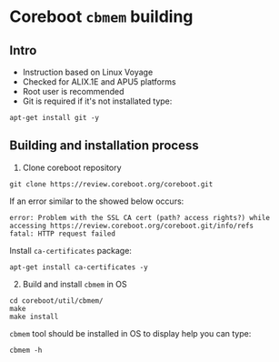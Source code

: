 Coreboot `cbmem` building
=========================

Intro
-----
* Instruction based on Linux Voyage
* Checked for ALIX.1E and APU5 platforms
* Root user is recommended
* Git is required if it's not installated type:
```
apt-get install git -y
```
Building and installation process
---------------------------------

1. Clone coreboot repository

```
git clone https://review.coreboot.org/coreboot.git
```
If an error similar to the showed below occurs:
```
error: Problem with the SSL CA cert (path? access rights?) while accessing https://review.coreboot.org/coreboot.git/info/refs
fatal: HTTP request failed
```
Install `ca-certificates` package:
```
apt-get install ca-certificates -y
```

2. Build and install `cbmem` in OS

```
cd coreboot/util/cbmem/
make
make install
```
`cbmem` tool should be installed in OS to display help you can type:

```
cbmem -h
```


